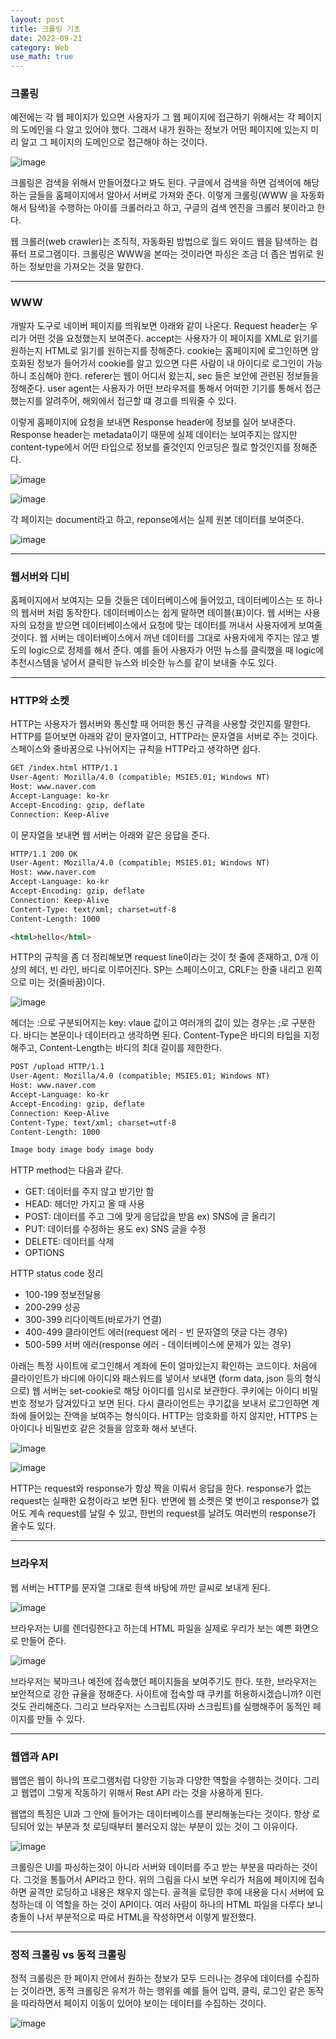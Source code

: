 ```yaml
---
layout: post
title: 크롤링 기초
date: 2022-09-21
category: Web
use_math: true
---
```


### 크롤링

예전에는 각 웹 페이지가 있으면 사용자가 그 웹 페이지에 접근하기 위해서는 각 페이지의 도메인을 다 알고 있어야 했다. 그래서 내가 원하는 정보가 어떤 페이지에 있는지 미리 알고 그 페이지의 도메인으로 접근해야 하는 것이다. 

![image](https://user-images.githubusercontent.com/61526722/191630570-9d4a68ec-f38b-43be-8a99-9ebc6ac0f236.png)

크롤링은 검색을 위해서 만들어졌다고 봐도 된다. 구글에서 검색을 하면 검색어에 해당하는 글들을 홈페이지에서 알아서 서버로 가져와 준다. 이렇게 크롤링(WWW 을 자동화해서 탐색)을 수행하는 아이를 크롤러라고 하고, 구글의 검색 엔진을 크롤러 봇이라고 한다. 

웹 크롤러(web crawler)는 조직적, 자동화된 방법으로 월드 와이드 웹을 탐색하는 컴퓨터 프로그램이다. 크롤링은 WWW을 본따는 것이라면 파싱은 조금 더 좁은 범위로 원하는 정보만을 가져오는 것을 말한다. 

---

### WWW

개발자 도구로 네이버 페이지를 띄워보면 아래와 같이 나온다. Request header는 우리가 어떤 것을 요청했는지 보여준다. accept는 사용자가 이 페이지를 XML로 읽기를 원하는지 HTML로 읽기를 원하는지를 정해준다. cookie는 홈페이지에 로그인하면 암호화된 정보가 들어가서 cookie를 알고 있으면 다른 사람이 내 아이디로 로그인이 가능하니 조심해야 한다. referer는 웹이 어디서 왔는지, sec 들은 보안에 관련된 정보들을 정해준다. user agent는 사용자가 어떤 브라우저를 통해서 어떠한 기기를 통해서 접근했는지를 알려주어, 해외에서 접근할 떄 경고를 띄워줄 수 있다. 

이렇게 홈페이지에 요청을 보내면 Response header에 정보를 실어 보내준다. Response header는 metadata이기 때문에 실제 데이터는 보여주지는 않지만 content-type에서 어떤 타입으로 정보를 줄것인지 인코딩은 뭘로 할것인지를 정해준다.

![image](https://user-images.githubusercontent.com/61526722/191632497-055b1089-b071-4fda-bf10-0a8472417088.png)

![image](https://user-images.githubusercontent.com/61526722/191632537-9f849521-8a90-49db-92f2-c698e8920678.png)

각 페이지는 document라고 하고, reponse에서는 실제 원본 데이터를 보여준다. 

![image](https://user-images.githubusercontent.com/61526722/191686068-c79c7835-a8eb-4ab2-88ac-bbf4efea58fd.png)

----

### 웹서버와 디비

홈페이지에서 보여지는 모들 것들은 데이터베이스에 들어있고, 데이터베이스는 또 하나의 웹서버 처럼 동작한다. 데이터베이스는 쉽게 말하면 테이블(표)이다. 웹 서버는 사용자의 요청을 받으면 데이터베이스에서 요청에 맞는 데이터를 꺼내서 사용자에게 보여줄 것이다. 웹 서버는 데이터베이스에서 꺼낸 데이터를 그대로 사용자에게 주지는 않고 별도의 logic으로 정제를 해서 준다. 예를 들어 사용자가 어떤 뉴스를 클릭했을 때 logic에 추천시스템을 넣어서 클릭한 뉴스와 비슷한 뉴스를 같이 보내줄 수도 있다. 

---

### HTTP와 소켓

HTTP는 사용자가 웹서버와 통신할 때 어떠한 통신 규격을 사용할 것인지를 말한다. HTTP를 뜯어보면 아래와 같이 문자열이고, HTTP라는 문자열을 서버로 주는 것이다. 스페이스와 줄바꿈으로 나뉘어지는 규칙을 HTTP라고 생각하면 쉽다.  

```HTML
GET /index.html HTTP/1.1
User-Agent: Mozilla/4.0 (compatible; MSIE5.01; Windows NT)
Host: www.naver.com
Accept-Language: ko-kr
Accept-Encoding: gzip, deflate
Connection: Keep-Alive
```

이 문자열을 보내면 웹 서버는 아래와 같은 응답을 준다. 

```HTML
HTTP/1.1 200 OK
User-Agent: Mozilla/4.0 (compatible; MSIE5.01; Windows NT)
Host: www.naver.com
Accept-Language: ko-kr
Accept-Encoding: gzip, deflate
Connection: Keep-Alive
Content-Type: text/xml; charset=utf-8
Content-Length: 1000

<html>hello</html>
```

HTTP의 규칙을 좀 더 정리해보면 request line이라는 것이 첫 줄에 존재하고, 0개 이상의 헤더, 빈 라인, 바디로 이루어진다. SP는 스페이스이고, CRLF는 한줄 내리고 왼쪽으로 미는 것(줄바꿈)이다. 

![image](https://user-images.githubusercontent.com/61526722/191690207-2ca10eaa-6ee7-44e7-babd-cd355010ac15.png)

헤더는 :으로 구분되어지는 key: vlaue 값이고 여러개의 값이 있는 경우는 ;로 구분한다. 바디는 본문이나 데이터라고 생각하면 된다. Content-Type은 바디의 타입을 지정해주고, Content-Length는 바디의 최대 길이를 제한한다. 

```HTML
POST /upload HTTP/1.1
User-Agent: Mozilla/4.0 (compatible; MSIE5.01; Windows NT)
Host: www.naver.com
Accept-Language: ko-kr
Accept-Encoding: gzip, deflate
Connection: Keep-Alive
Content-Type: text/xml; charset=utf-8
Content-Length: 1000

Image body image body image body
```

HTTP method는 다음과 같다.

- GET: 데이터를 주지 않고 받기만 함
- HEAD: 헤더만 가지고 올 때 사용
- POST: 데이터를 주고 그에 맞게 응답값을 받음 ex) SNS에 글 올리기
- PUT: 데이터를 수정하는 용도 ex) SNS 글을 수정
- DELETE: 데이터를 삭제
- OPTIONS

HTTP status code 정리

- 100-199 정보전달용
- 200-299 성공
- 300-399 리다이렉트(바로가기 연결)
- 400-499 클라이언트 에러(request 에러 - 빈 문자열의 댓글 다는 경우)
- 500-599 서버 에러(response 에러 - 데이터베이스에 문제가 있는 경우)

아래는 특정 사이트에 로그인해서 계좌에 돈이 얼마있는지 확인하는 코드이다. 처음에 클라이인트가 바디에 아이디와 패스워드를 넣어서 보내면 (form data, json 등의 형식으로) 웹 서버는 set-cookie로 해당 아이디를 임시로 보관한다. 쿠키에는 아이디 비밀번호 정보가 담겨있다고 보면 된다. 다시 클라이언트는 쿠기값을 보내서 로그인하면 계좌에 들어있는 잔액을 보여주는 형식이다. HTTP는 암호화를 하지 않지만, HTTPS 는 아이디나 비밀번호 같은 것들을 암호화 해서 보낸다. 

![image](https://user-images.githubusercontent.com/61526722/191695760-f6fa2be8-fb68-4184-ac81-668f45474dd0.png)

![image](https://user-images.githubusercontent.com/61526722/191695798-e0e8e6c7-be64-4c66-a338-621db05bbd39.png)

HTTP는 request와 response가 항상 짝을 이뤄서 응답을 한다. response가 없는 request는 실패한 요청이라고 보면 된다. 반면에 웹 소켓은 몇 번이고 response가 없어도 계속 request를 날릴 수 있고, 한번의 request를 날려도 여러번의 response가 올수도 있다. 

---

### 브라우저

웹 서버는 HTTP를 문자열 그대로 흰색 바탕에 까만 글씨로 보내게 된다. 

![image](https://user-images.githubusercontent.com/61526722/191699740-1b30b1f3-988b-4d74-8fc9-9b9f7a97db09.png)

브라우저는 UI를 렌더링한다고 하는데 HTML 파일을 실제로 우리가 보는 예쁜 화면으로 만들어 준다. 

![image](https://user-images.githubusercontent.com/61526722/191700136-4b78abfa-9f88-44ea-ba54-14b4da9f4c5a.png)

브라우저는 북마크나 예전에 접속했던 페이지들을 보여주기도 한다. 또한, 브라우저는 보안적으로 강한 규율을 정해준다. 사이트에 접속할 때 쿠키를 허용하시겠습니까? 이런것도 관리해준다. 그리고 브라우저는 스크립트(자바 스크립트)를 실행해주어 동적인 페이지를 만들 수 있다. 

---

### 웹앱과 API

웹앱은 웹이 하나의 프로그램처럼 다양한 기능과 다양한 역할을 수행하는 것이다. 그리고 웹앱이 그렇게 작동하기 위해서 Rest API 라는 것을 사용하게 된다. 

웹앱의 특징은 UI과 그 안에 들어가는 데이터베이스를 분리해놓는다는 것이다. 항상 로딩되어 있는 부분과 첫 로딩때부터 불러오지 않는 부분이 있는 것이 그 이유이다. 

![image](https://user-images.githubusercontent.com/61526722/191701616-bbfbbc77-5f58-4e75-8792-a6303cf036bc.png)

크롤링은 UI를 파싱하는것이 아니라 서버와 데이터를 주고 받는 부분을 따라하는 것이다. 그것을 통틀어서 API라고 한다. 위의 그림을 다시 보면 우리가 처음에 페이지에 접속하면 골격만 로딩하고 내용은 채우지 않는다. 골격을 로딩한 후에 내용을 다시 서버에 요청하는데 이 역할을 하는 것이 API이다. 여러 사람이 하나의 HTML 파일을 다루다 보니 충돌이 나서 부분적으로 따로 HTML을 작성하면서 이렇게 발전했다. 

---

### 정적 크롤링 vs  동적 크롤링

정적 크롤링은 한 페이지 안에서 원하는 정보가 모두 드러나는 경우에 데이터를 수집하는 것이라면, 동적 크롤링은 유저가 하는 행위를 예를 들어 입력, 클릭, 로그인 같은 동작을 따라하면서 페이지 이동이 있어야 보이는 데이터를 수집하는 것이다. 

![image](https://user-images.githubusercontent.com/61526722/191869499-40795bd8-ff6d-49ed-9f62-77ffc6f03a02.png)




